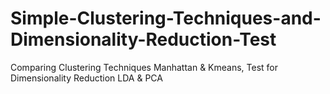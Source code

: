 # Simple-Clustering-Techniques-and-Dimensionality-Reduction-Test
Comparing Clustering Techniques Manhattan &amp; Kmeans, Test for Dimensionality Reduction LDA &amp; PCA 
